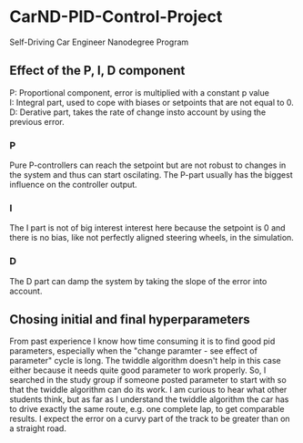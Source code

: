 # CarND-PID-Control-Project
Self-Driving Car Engineer Nanodegree Program
   
## Effect of the P, I, D component
P: Proportional component, error is multiplied with a constant p value   
I: Integral part, used to cope with biases or setpoints that are not equal to 0.
D: Derative part, takes the rate of change insto account by using the previous error.

### P
Pure P-controllers can reach the setpoint but are not robust to changes in the system and thus can start oscilating. The P-part usually has the biggest influence on the controller output.

### I
The I part is not of big interest interest here because the setpoint is 0 and there is no bias, like not perfectly aligned steering wheels, in the simulation.

### D
The D part can damp the system by taking the slope of the error into account.

##  Chosing initial and final hyperparameters
From past experience I know how time consuming it is to find good pid parameters, especially when the "change paramter - see effect of parameter" cycle is long.
The twiddle algorithm doesn't help in this case either because it needs quite good parameter to work properly. So, I searched in the study group if someone posted
parameter to start with so that the twiddle algorithm can do its work. I am curious to hear what other students think, but as far as I understand the twiddle algorithm
the car has to drive exactly the same route, e.g. one complete lap, to get comparable results. I expect the error on a curvy part of the track to be greater than
on a straight road.   




